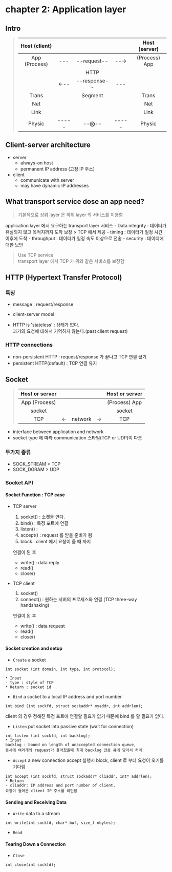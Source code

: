 # chapter 2: Application layer

## Intro
> | Host (client) |  |  |  | Host (server) |
> |:---:|:---:|:---:|:---:|:---:|
> |App (Process)| --- |--request--| --→ |(Process) App|
> |             |  | HTTP |  |            |
> |             | ←-- |--response--| --- |            |
> |Trans| | Segment | |Trans|
> |Net| | | |Net|
> |Link| | | |Link|
> |Physic|-----|--⨂--|-----|Physic|

## Client-server architecture
- server
    - always-on host
    - permanent IP address (고정 IP 주소)
- client
    - communicate with server
    - may have dynamic IP addresses

## What transport service dose an app need?
> 기본적으로 상위 layer 은 하위 layer 의 서비스를 이용함

application layer 에서 요구하는 transport layer 서비스
    - Data integrity : 데이터가 유실되지 않고 목적지까지 도착 보장 > TCP 에서 제공
    - timing : 데이터가 일정 시간 이후에 도착
    - throughput : 데이터가 일정 속도 이상으로 전송
    - security : 데이터에 대한 보안

> Use TCP service   
> transport layer 에서 TCP 가 위와 같은 서비스를 보장함

## HTTP (Hypertext Transfer Protocol)
### 특징
- message : request/response
- client-server model

- HTTP is 'stateless' : 상태가 없다.   
과거의 요청에 대해서 기억하지 않는다.(past client request)

### HTTP connections
- non-persistent HTTP : request/response 가 끝나고 TCP 연결 끊기
- persistent HTTP(default) : TCP 연결 유지

## Socket
> | Host or server |  |  |  | Host or server |
> |:---:|:---:|:---:|:---:|:---:|
> |App (Process)|  |  |  |(Process) App|
> |socket       |  |  |  |socket       |
> |TCP          |←|network|→|TCP         |
- interface between application and network
- socket type 에 따라 communication 스타일(TCP or UDP)이 다름 

### 두가지 종류
- SOCK_STREAM > TCP
- SOCK_DGRAM > UDP

### Socket API
#### Socket Function : TCP case
- TCP server
    1. socket() : 소켓을 연다.   
    2. bind() :  특정 포트에 연결   
    3. listen() : 
    4. accept() : request 를 받을 준비가 됨   
    5. block : client 에서 요청이 올 때 까지
    
    연결이 된 후
    - write() : data reply
    - read()
    - close()

- TCP client
    1. socket()
    2. connect() : 원하는 서버의 프로세스와 연결 (TCP three-way handshaking)

    연결이 된 후
    - write() : data request 
    - read() 
    - close()  

#### Socket creation and setup
- `Create` a socket
```
int socket (int domain, int type, int protocol);

* Input
- type : style of TCP
* Return : socket id
```

- `Bind` a socket to a local IP address and port number 
```
int bind (int sockfd, struct sockaddr* myaddr, int addrlen);
```
client 의 경우 정해진 특정 포트에 연결할 필요가 없기 때문에
bind 를 할 필요가 없다.

- `Listen`
put socket into passive state (wait for connection)
```
int listem (int sockfd, int backlog);
* Input
backlog : bound on length of unaccepted connection queue,
동시에 여러개의 request가 들어왔을때 최대 backlog 만큼 큐에 담아서 처리
```

- `Accept` a new connection
accept 실행시 block,
client 로 부터 요청이 오기를 기다림
```
int accept (int sockfd, struct sockaddr* cliaddr, int* addrlen);
* Return
- cliaddr: IP address and port number of client, 
요청이 들어온 client IP 주소를 리턴함
```

#### Sending and Receiving Data
- `Write` data to a stream
```
int write(int sockfd, char* buf, size_t nbytes);
```

- `Read`

#### Tearing Down a Connection
- `Close`
```
int close(int sockfd);
```


